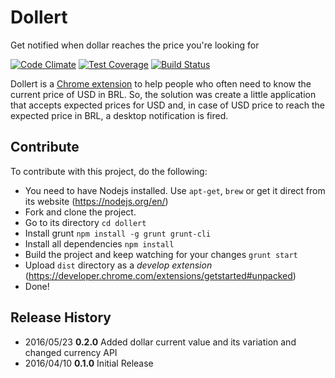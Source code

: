 # Dollert
Get notified when dollar reaches the price you're looking for

[![Code Climate](https://codeclimate.com/github/rafaelcamargo/dollert/badges/gpa.svg)](https://codeclimate.com/github/rafaelcamargo/dollert) [![Test Coverage](https://codeclimate.com/github/rafaelcamargo/dollert/badges/coverage.svg)](https://codeclimate.com/github/rafaelcamargo/dollert/coverage) [![Build Status](https://travis-ci.org/rafaelcamargo/dollert.svg?branch=master)](https://travis-ci.org/rafaelcamargo/dollert)

Dollert is a [Chrome extension](https://chrome.google.com/webstore/detail/dollert/lkbhlmhaiggihoihajncjlnmbpigbkam) to help people who often need to know the current price of USD in BRL. So, the solution was create a little application that accepts expected prices for USD and, in case of USD price to reach the expected price in BRL, a desktop notification is fired.

## Contribute
To contribute with this project, do the following:
- You need to have Nodejs installed. Use `apt-get`, `brew` or get it direct from its website (https://nodejs.org/en/)
- Fork and clone the project.
- Go to its directory `cd dollert`
- Install grunt `npm install -g grunt grunt-cli`
- Install all dependencies `npm install`
- Build the project and keep watching for your changes `grunt start`
- Upload `dist` directory as a *develop extension* (https://developer.chrome.com/extensions/getstarted#unpacked)
- Done!

## Release History
- 2016/05/23 **0.2.0** Added dollar current value and its variation and changed currency API
- 2016/04/10 **0.1.0** Initial Release
